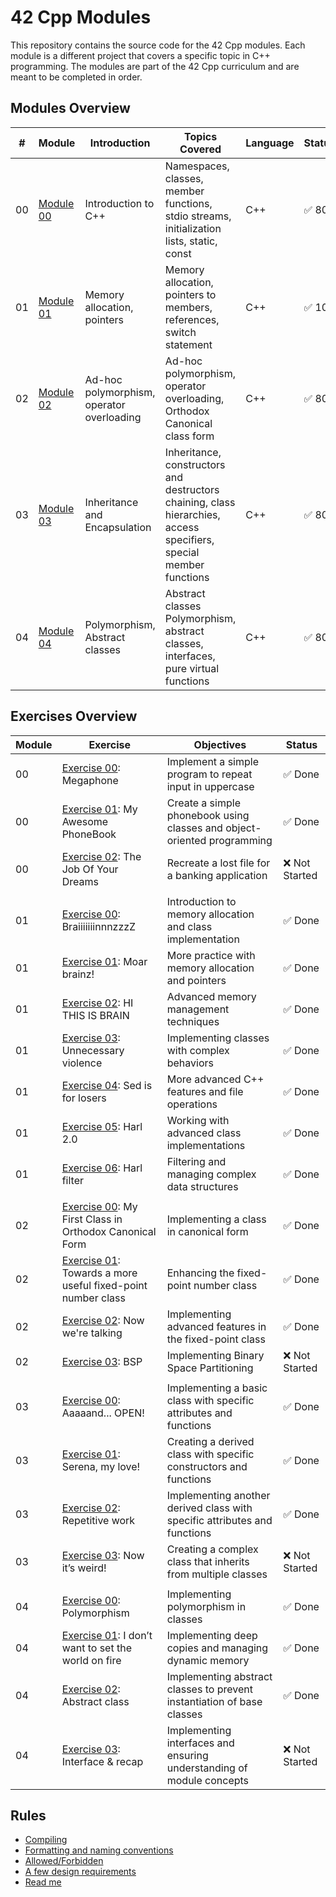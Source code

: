 # 42 Cpp Modules

This repository contains the source code for the 42 Cpp modules. Each module is a different project that covers a specific topic in C++ programming. The modules are part of the 42 Cpp curriculum and are meant to be completed in order.

## Modules Overview

| #  | Module           | Introduction          | Topics Covered                                | Language | Status      | Comments                   |
|----|------------------|-----------------------|-----------------------------------------------|----------|-------------|----------------------------|
| 00 | [Module 00](./module%2000/) | Introduction to C++ | Namespaces, classes, member functions, stdio streams, initialization lists, static, const | C++      | ✅ 80 | Basic C++ concepts        |
| 01 | [Module 01](./module%2001/) | Memory allocation, pointers | Memory allocation, pointers to members, references, switch statement | C++      | ✅ 100| Intermediate concepts     |
| 02 | [Module 02](./module%2002/) | Ad-hoc polymorphism, operator overloading | Ad-hoc polymorphism, operator overloading, Orthodox Canonical class form | C++      | ✅ 80 | Advanced concepts         |
| 03 | [Module 03](./module%2003/) | Inheritance and Encapsulation | Inheritance, constructors and destructors chaining, class hierarchies, access specifiers, special member functions | C++      | ✅ 80 | Inheritance and encapsulation concepts |
| 04| [Module 04](./module%2004/) | Polymorphism, Abstract classes | Abstract classes	Polymorphism, abstract classes, interfaces, pure virtual functions | C++ | ✅ 80 | Polymorphism and abstract concepts |


## Exercises Overview

| Module   | Exercise        | Objectives                                    | Status       |
|-----|----------------------|-----------------------------------------------|--------------|
| 00  | [Exercise 00](./module%2000/ex00/): Megaphone                       | Implement a simple program to repeat input in uppercase | ✅ Done |
| 00  | [Exercise 01](./module%2000/ex01/): My Awesome PhoneBook            | Create a simple phonebook using classes and object-oriented programming | ✅ Done |
| 00 | [Exercise 02](): The Job Of Your Dreams          | Recreate a lost file for a banking application | ❌ Not Started |
|  |  |  |  |
| 01 | [Exercise 00](./module%2001/ex00/): BraiiiiiiinnnzzzZ               | Introduction to memory allocation and class implementation | ✅ Done |
| 01 | [Exercise 01](./module%2001/ex01/): Moar brainz!                    | More practice with memory allocation and pointers | ✅ Done |
| 01 | [Exercise 02](./module%2001/ex02/): HI THIS IS BRAIN                | Advanced memory management techniques | ✅ Done |
| 01 | [Exercise 03](./module%2001/ex03/): Unnecessary violence            | Implementing classes with complex behaviors | ✅ Done |
| 01 | [Exercise 04](./module%2001/ex04/): Sed is for losers               | More advanced C++ features and file operations | ✅ Done |
| 01 | [Exercise 05](./module%2001/ex05/): Harl 2.0                        | Working with advanced class implementations | ✅ Done |
| 01 | [Exercise 06](./module%2001/ex06/): Harl filter                     | Filtering and managing complex data structures | ✅ Done |
|  |  |  |  |
| 02 | [Exercise 00](./module%2002/ex00/): My First Class in Orthodox Canonical Form | Implementing a class in canonical form | ✅ Done |
| 02 | [Exercise 01](./module%2002/ex01/): Towards a more useful fixed-point number class | Enhancing the fixed-point number class | ✅ Done |
| 02 | [Exercise 02](./module%2002/ex02/): Now we're talking               | Implementing advanced features in the fixed-point class | ✅ Done |
| 02 | [Exercise 03](): BSP                             | Implementing Binary Space Partitioning | ❌ Not Started |
|  |   |  |  |
| 03 | [Exercise 00](./module%2003/ex00/): Aaaaand... OPEN!               | Implementing a basic class with specific attributes and functions | ✅ Done |
| 03 | [Exercise 01](./module%2003/ex01/): Serena, my love!               | Creating a derived class with specific constructors and functions | ✅ Done |
| 03 | [Exercise 02](./module%2003/ex02/): Repetitive work               | Implementing another derived class with specific attributes and functions | ✅ Done |
| 03 | [Exercise 03](): Now it’s weird!               | Creating a complex class that inherits from multiple classes | ❌ Not Started |
|  |   |  |  |
| 04 | [Exercise 00](./module%2004/ex00/): Polymorphism               | Implementing polymorphism in classes | ✅ Done |
| 04 | [Exercise 01](./module%2004/ex01/):  I don’t want to set the world on fire               | Implementing deep copies and managing dynamic memory | ✅ Done |
| 04 | [Exercise 02](./module%2004/ex02/):  Abstract class               | Implementing abstract classes to prevent instantiation of base classes | ✅ Done |
| 04 | [Exercise 03]():  Interface & recap           | Implementing interfaces and ensuring understanding of module concepts | ❌ Not Started |


## Rules

- [Compiling](./RULES.md#compiling)
- [Formatting and naming conventions](./RULES.md#formatting-and-naming-conventions)
- [Allowed/Forbidden](./RULES.md#allowedforbidden)
- [A few design requirements](./RULES.md#a-few-design-requirements)
- [Read me](./RULES.md#read-me)
